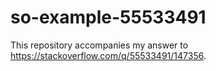 # so-example-55533491

This repository accompanies my answer to <https://stackoverflow.com/q/55533491/147356>.
